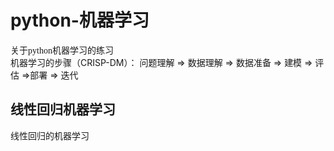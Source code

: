 # python-机器学习
<font face="仿宋"> 关于python机器学习的练习 </font>  
机器学习的步骤（CRISP-DM）：
问题理解 $\Longrightarrow$ 数据理解 $\Longrightarrow$ 数据准备 $\Longrightarrow$ 建模 $\Longrightarrow$ 评估 $\Longrightarrow$部署 $\Longrightarrow$ 迭代

## 线性回归机器学习 

线性回归的机器学习
